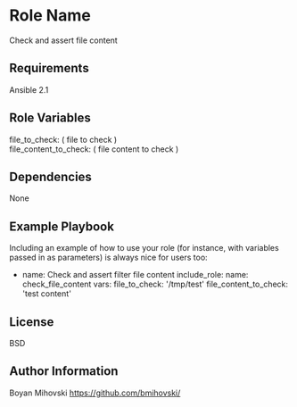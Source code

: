 Role Name
=========

Check and assert file content

Requirements
------------

Ansible 2.1

Role Variables
--------------

file_to_check: ( file to check )  
file_content_to_check: ( file content to check )

Dependencies
------------

None

Example Playbook
----------------

Including an example of how to use your role (for instance, with variables passed in as parameters) is always nice for users too:

- name: Check and assert filter file content
  include_role:
    name: check_file_content
  vars:
    file_to_check: '/tmp/test'
    file_content_to_check: 'test content'

License
-------

BSD

Author Information
------------------

Boyan Mihovski https://github.com/bmihovski/
